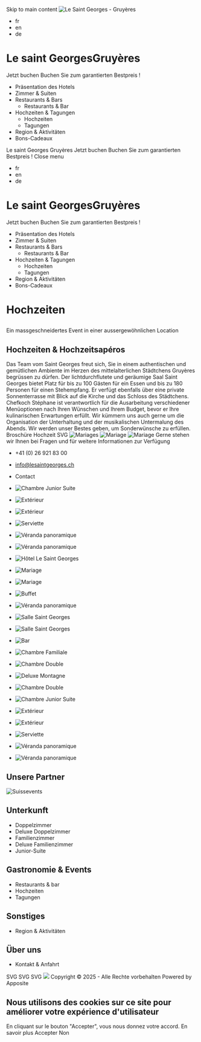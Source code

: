 Skip to main content 
![Le Saint Georges - Gruyères](https://www.lesaintgeorges.ch/sites/lesaintgeorges.ch/themes/apptheme/logo.png)
  * fr
  * en
  * de


#  Le saint GeorgesGruyères
Jetzt buchen Buchen Sie zum garantierten Bestpreis !
  * Präsentation des Hotels
  * Zimmer & Suiten
  * Restaurants & Bars
    * Restaurants & Bar
  * Hochzeiten & Tagungen
    * Hochzeiten
    * Tagungen
  * Region & Aktivitäten
  * Bons-Cadeaux


Le saint Georges
Gruyères
Jetzt buchen Buchen Sie zum garantierten Bestpreis !
Close menu
  * fr
  * en
  * de


#  Le saint GeorgesGruyères
Jetzt buchen Buchen Sie zum garantierten Bestpreis !
  * Präsentation des Hotels
  * Zimmer & Suiten
  * Restaurants & Bars
    * Restaurants & Bar
  * Hochzeiten & Tagungen
    * Hochzeiten
    * Tagungen
  * Region & Aktivitäten
  * Bons-Cadeaux


# Hochzeiten
## 
Ein massgeschneidertes Event in einer aussergewöhnlichen Location
## Hochzeiten & Hochzeitsapéros
Das Team vom Saint Georges freut sich, Sie in einem authentischen und gemütlichen Ambiente im Herzen des mittelalterlichen Städtchens Gruyères begrüssen zu dürfen.
Der lichtdurchflutete und geräumige Saal Saint Georges bietet Platz für bis zu 100 Gästen für ein Essen und bis zu 180 Personen für einen Stehempfang. Er verfügt ebenfalls über eine private Sonnenterrasse mit Blick auf die Kirche und das Schloss des Städtchens.
Chefkoch Stéphane ist verantwortlich für die Ausarbeitung verschiedener Menüoptionen nach Ihren Wünschen und Ihrem Budget, bevor er Ihre kulinarischen Erwartungen erfüllt.
Wir kümmern uns auch gerne um die Organisation der Unterhaltung und der musikalischen Untermalung des Abends. Wir werden unser Bestes geben, um Sonderwünsche zu erfüllen.
Broschüre Hochzeit
SVG
![Mariages](https://www.lesaintgeorges.ch/sites/lesaintgeorges.ch/files/styles/content_medium/public/2024-10/Salle%20Saint%20Georges.jpg?h=a1e1a043&itok=K6dy8EKI)
![Mariage](https://www.lesaintgeorges.ch/sites/lesaintgeorges.ch/files/styles/content_medium/public/2024-10/Table%20mariage%202.JPG?h=0764f6ae&itok=gszxNhp1)
![Mariage](https://www.lesaintgeorges.ch/sites/lesaintgeorges.ch/files/styles/content_medium/public/2024-05/581A7802.JPG?h=a141e9ea&itok=V2o9LMXc)
Gerne stehen wir Ihnen bei Fragen und für weitere Informationen zur Verfügung
  * +41 (0) 26 921 83 00​ 
  * info@lesaintgeorges.ch 
  * Contact 


  * ![Chambre Junior Suite ](https://www.lesaintgeorges.ch/sites/lesaintgeorges.ch/files/styles/content_medium/public/2024-06/Chambre%20Junior%20Suite.JPG?h=a141e9ea&itok=zRMMbvxQ)
  * ![Extérieur](https://www.lesaintgeorges.ch/sites/lesaintgeorges.ch/files/styles/content_medium/public/2024-05/581A4764.JPG?h=a141e9ea&itok=zIxNgjdF)
  * ![Extérieur](https://www.lesaintgeorges.ch/sites/lesaintgeorges.ch/files/styles/content_medium/public/2024-05/581A4916.JPG?h=a141e9ea&itok=RtMlV7O3)
  * ![Serviette](https://www.lesaintgeorges.ch/sites/lesaintgeorges.ch/files/styles/content_medium/public/2021-11/DSC07993%20copie_0.JPG?h=2050bde3&itok=3qOUdQuz)
  * ![Véranda panoramique ](https://www.lesaintgeorges.ch/sites/lesaintgeorges.ch/files/styles/content_medium/public/2024-05/581A5307.jpg?h=7f44af4b&itok=qlgT_kMT)
  * ![Véranda panoramique ](https://www.lesaintgeorges.ch/sites/lesaintgeorges.ch/files/styles/content_medium/public/2024-05/581A5313.JPG?h=0764f6ae&itok=9nK_GISG)
  * ![Hôtel Le Saint Georges](https://www.lesaintgeorges.ch/sites/lesaintgeorges.ch/files/styles/content_medium/public/2024-05/IMG_3822.JPG?h=bb3a9e88&itok=LsJoA5v5)
  * ![Mariage](https://www.lesaintgeorges.ch/sites/lesaintgeorges.ch/files/styles/content_medium/public/2024-05/581A5821%20copie.JPG?h=d6d88fbc&itok=HvQbVVz4)
  * ![Mariage](https://www.lesaintgeorges.ch/sites/lesaintgeorges.ch/files/styles/content_medium/public/2024-05/581A7802.JPG?h=a141e9ea&itok=V2o9LMXc)
  * ![Buffet](https://www.lesaintgeorges.ch/sites/lesaintgeorges.ch/files/styles/content_medium/public/2024-05/581A5167%203.JPG?h=0764f6ae&itok=3x0AExua)
  * ![Véranda panoramique ](https://www.lesaintgeorges.ch/sites/lesaintgeorges.ch/files/styles/content_medium/public/2024-05/581A5305.JPG?h=0764f6ae&itok=ReYceIVd)
  * ![Salle Saint Georges](https://www.lesaintgeorges.ch/sites/lesaintgeorges.ch/files/styles/content_medium/public/2024-05/581A5144%203.JPG?h=a141e9ea&itok=-8x9JcbD)
  * ![Salle Saint Georges](https://www.lesaintgeorges.ch/sites/lesaintgeorges.ch/files/styles/content_medium/public/2024-05/581A5148%203.JPG?h=a141e9ea&itok=SYTI9Ke2)
  * ![Bar](https://www.lesaintgeorges.ch/sites/lesaintgeorges.ch/files/styles/content_medium/public/2024-06/HotellerieSuisse_Gruyeres_2024-123.jpg?h=b2774bcf&itok=7B2ZJKCc)
  * ![Chambre Familiale ](https://www.lesaintgeorges.ch/sites/lesaintgeorges.ch/files/styles/content_medium/public/2024-06/Chambre%20Familiale%20montagne.jpg?h=a141e9ea&itok=0HMphork)
  * ![Chambre Double](https://www.lesaintgeorges.ch/sites/lesaintgeorges.ch/files/styles/content_medium/public/2024-06/Chambre%20Double%20n%C2%B06.jpg?h=a141e9ea&itok=89EppXip)
  * ![Deluxe Montagne](https://www.lesaintgeorges.ch/sites/lesaintgeorges.ch/files/styles/content_medium/public/2024-06/Deluxe%20Montagne.jpg?h=a141e9ea&itok=sWt4AdxT)
  * ![Chambre Double](https://www.lesaintgeorges.ch/sites/lesaintgeorges.ch/files/styles/content_medium/public/2024-06/Chambre%20Double%20n%C2%B07.jpg?h=a141e9ea&itok=yL-odqgc)
  * ![Chambre Junior Suite ](https://www.lesaintgeorges.ch/sites/lesaintgeorges.ch/files/styles/content_medium/public/2024-06/Chambre%20Junior%20Suite.JPG?h=a141e9ea&itok=zRMMbvxQ)
  * ![Extérieur](https://www.lesaintgeorges.ch/sites/lesaintgeorges.ch/files/styles/content_medium/public/2024-05/581A4764.JPG?h=a141e9ea&itok=zIxNgjdF)
  * ![Extérieur](https://www.lesaintgeorges.ch/sites/lesaintgeorges.ch/files/styles/content_medium/public/2024-05/581A4916.JPG?h=a141e9ea&itok=RtMlV7O3)
  * ![Serviette](https://www.lesaintgeorges.ch/sites/lesaintgeorges.ch/files/styles/content_medium/public/2021-11/DSC07993%20copie_0.JPG?h=2050bde3&itok=3qOUdQuz)
  * ![Véranda panoramique ](https://www.lesaintgeorges.ch/sites/lesaintgeorges.ch/files/styles/content_medium/public/2024-05/581A5307.jpg?h=7f44af4b&itok=qlgT_kMT)
  * ![Véranda panoramique ](https://www.lesaintgeorges.ch/sites/lesaintgeorges.ch/files/styles/content_medium/public/2024-05/581A5313.JPG?h=0764f6ae&itok=9nK_GISG)


## Unsere Partner
![Suissevents](https://www.lesaintgeorges.ch/sites/lesaintgeorges.ch/files/styles/logo_list/public/2021-11/suissevents.png?itok=G1B34WXE)
## Unterkunft
  * Doppelzimmer
  * Deluxe Doppelzimmer
  * Familienzimmer
  * Deluxe Familienzimmer
  * Junior-Suite


## Gastronomie & Events
  * Restaurants & bar
  * Hochzeiten
  * Tagungen


## Sonstiges
  * Region & Aktivitäten


## Über uns
  * Kontakt & Anfahrt


SVG
SVG
SVG
![](https://www.lesaintgeorges.ch/sites/lesaintgeorges.ch/themes/apptheme/logo_footer.png)
Copyright © 2025 - Alle Rechte vorbehalten
Powered by Apposite
## Nous utilisons des cookies sur ce site pour améliorer votre expérience d'utilisateur
En cliquant sur le bouton "Accepter", vous nous donnez votre accord.
En savoir plus
Accepter Non
